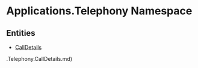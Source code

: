 ﻿---
uid: Applications.Telephony
---
# Applications.Telephony Namespace

## Entities
- [CallDetails](Applications.Telephony.CallDetails.md)  

.Telephony.CallDetails.md)  

